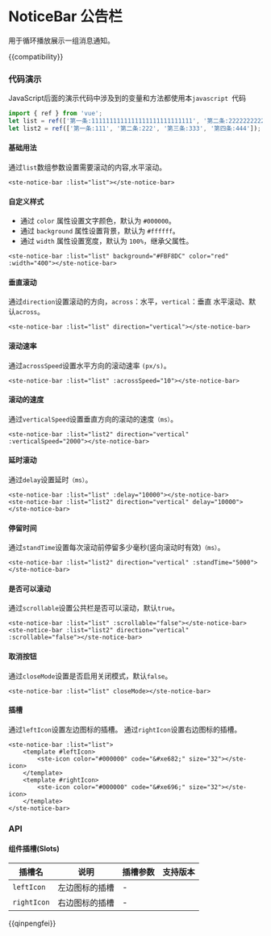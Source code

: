 # NoticeBar 公告栏

用于循环播放展示一组消息通知。

{{compatibility}}

### 代码演示

JavaScript后面的演示代码中涉及到的变量和方法都使用本`javascript
`代码

```javascript
import { ref } from 'vue';
let list = ref(['第一条:1111111111111111111111111111', '第二条:2222222222222222222222', '第三条:3333333333333']);
let list2 = ref(['第一条:111', '第二条:222', '第三条:333', '第四条:444']);
```

#### 基础用法

通过`list`数组参数设置需要滚动的内容,水平滚动。

```
<ste-notice-bar :list="list"></ste-notice-bar>
```

#### 自定义样式

-   通过 `color` 属性设置文字颜色，默认为 `#000000`。
-   通过 `background` 属性设置背景，默认为 `#ffffff`。
-   通过 `width` 属性设置宽度，默认为 `100%`，继承父属性。

```
<ste-notice-bar :list="list" background="#FBF8DC" color="red" :width="400"></ste-notice-bar>
```

#### 垂直滚动

通过`direction`设置滚动的方向，`across`：水平，`vertical`：垂直 水平滚动、默认`across`。

```
<ste-notice-bar :list="list" direction="vertical"></ste-notice-bar>
```

#### 滚动速率

通过`acrossSpeed`设置水平方向的滚动速率 `(px/s)`。

```
<ste-notice-bar :list="list" :acrossSpeed="10"></ste-notice-bar>
```

#### 滚动的速度

通过`verticalSpeed`设置垂直方向的滚动的速度`（ms）`。

```
<ste-notice-bar :list="list2" direction="vertical" :verticalSpeed="2000"></ste-notice-bar>
```

#### 延时滚动

通过`delay`设置延时`（ms）`。

```
<ste-notice-bar :list="list" :delay="10000"></ste-notice-bar>
<ste-notice-bar :list="list2" direction="vertical" delay="10000"></ste-notice-bar>
```

#### 停留时间

通过`standTime`设置每次滚动前停留多少毫秒(竖向滚动时有效)`（ms）`。

```
<ste-notice-bar :list="list2" direction="vertical" :standTime="5000"></ste-notice-bar>
```

#### 是否可以滚动

通过`scrollable`设置公共栏是否可以滚动，默认`true`。

```
<ste-notice-bar :list="list" :scrollable="false"></ste-notice-bar>
<ste-notice-bar :list="list2" direction="vertical" :scrollable="false"></ste-notice-bar>
```

#### 取消按钮

通过`closeMode`设置是否启用关闭模式，默认`false`。

```
<ste-notice-bar :list="list" closeMode></ste-notice-bar>
```

#### 插槽

通过`leftIcon`设置左边图标的插槽。
通过`rightIcon`设置右边图标的插槽。

```
<ste-notice-bar :list="list">
	<template #leftIcon>
		<ste-icon color="#000000" code="&#xe682;" size="32"></ste-icon>
	</template>
	<template #rightIcon>
		<ste-icon color="#000000" code="&#xe696;" size="32"></ste-icon>
	</template>
</ste-notice-bar>
```

### API

<!-- props -->

#### 组件插槽(Slots)

| 插槽名      | 说明           | 插槽参数 | 支持版本 |
| ----------- | -------------- | -------- | -------- |
| `leftIcon`  | 左边图标的插槽 | -        |          |
| `rightIcon` | 右边图标的插槽 | -        |          |

{{qinpengfei}}
